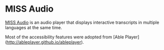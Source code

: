 # MISS Audio

[MISS Audio](http://jessehall3.github.io/missaudio) is an audio player that displays interactive transcripts in multiple languages at the same time.

Most of the accessibility features were adopted from [Able Player] (http://ableplayer.github.io/ableplayer).

